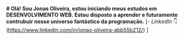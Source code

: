 **# Olá!
	 Sou Jonas Oliveira, estou iniciando meus estudos
	 em DESENVOLVIMENTO WEB.
	 Estou disposto a aprender e futuramente contrubuir
	 nesse universo fantástico da programação.**
	[- *LinkedIn* 👇
   (https://www.linkedin.com/in/jonas-oliveira-abb55b212/)       ]
  
